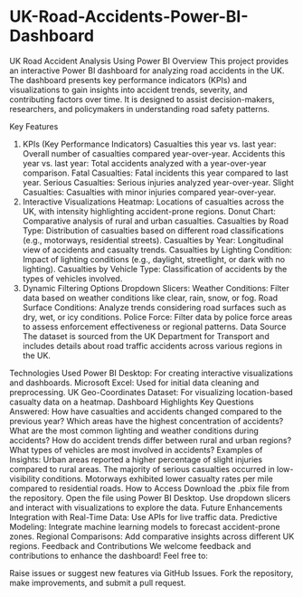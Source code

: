 # UK-Road-Accidents-Power-BI-Dashboard
UK Road Accident Analysis Using Power BI
Overview
This project provides an interactive Power BI dashboard for analyzing road accidents in the UK. The dashboard presents key performance indicators (KPIs) and visualizations to gain insights into accident trends, severity, and contributing factors over time. It is designed to assist decision-makers, researchers, and policymakers in understanding road safety patterns.

Key Features
1. KPIs (Key Performance Indicators)
Casualties this year vs. last year: Overall number of casualties compared year-over-year.
Accidents this year vs. last year: Total accidents analyzed with a year-over-year comparison.
Fatal Casualties: Fatal incidents this year compared to last year.
Serious Casualties: Serious injuries analyzed year-over-year.
Slight Casualties: Casualties with minor injuries compared year-over-year.
2. Interactive Visualizations
Heatmap: Locations of casualties across the UK, with intensity highlighting accident-prone regions.
Donut Chart: Comparative analysis of rural and urban casualties.
Casualties by Road Type: Distribution of casualties based on different road classifications (e.g., motorways, residential streets).
Casualties by Year: Longitudinal view of accidents and casualty trends.
Casualties by Lighting Condition: Impact of lighting conditions (e.g., daylight, streetlight, or dark with no lighting).
Casualties by Vehicle Type: Classification of accidents by the types of vehicles involved.
3. Dynamic Filtering Options
Dropdown Slicers:
Weather Conditions: Filter data based on weather conditions like clear, rain, snow, or fog.
Road Surface Conditions: Analyze trends considering road surfaces such as dry, wet, or icy conditions.
Police Force: Filter data by police force areas to assess enforcement effectiveness or regional patterns.
Data Source
The dataset is sourced from the UK Department for Transport and includes details about road traffic accidents across various regions in the UK.

Technologies Used
Power BI Desktop: For creating interactive visualizations and dashboards.
Microsoft Excel: Used for initial data cleaning and preprocessing.
UK Geo-Coordinates Dataset: For visualizing location-based casualty data on a heatmap.
Dashboard Highlights
Key Questions Answered:
How have casualties and accidents changed compared to the previous year?
Which areas have the highest concentration of accidents?
What are the most common lighting and weather conditions during accidents?
How do accident trends differ between rural and urban regions?
What types of vehicles are most involved in accidents?
Examples of Insights:
Urban areas reported a higher percentage of slight injuries compared to rural areas.
The majority of serious casualties occurred in low-visibility conditions.
Motorways exhibited lower casualty rates per mile compared to residential roads.
How to Access
Download the .pbix file from the repository.
Open the file using Power BI Desktop.
Use dropdown slicers and interact with visualizations to explore the data.
Future Enhancements
Integration with Real-Time Data: Use APIs for live traffic data.
Predictive Modeling: Integrate machine learning models to forecast accident-prone zones.
Regional Comparisons: Add comparative insights across different UK regions.
Feedback and Contributions
We welcome feedback and contributions to enhance the dashboard! Feel free to:

Raise issues or suggest new features via GitHub Issues.
Fork the repository, make improvements, and submit a pull request.


